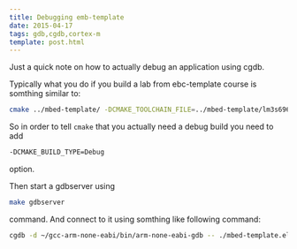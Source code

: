 ```yaml
---
title: Debugging emb-template
date: 2015-04-17
tags: gdb,cgdb,cortex-m
template: post.html
---
```


Just a quick note on how to actually debug an application using cgdb.

Typically what you do if you build a lab from ebc-template course is somthing similar to:

``` bash
cmake ../mbed-template/ -DCMAKE_TOOLCHAIN_FILE=../mbed-template/lm3s6965evb.cmake -DTOOLCHAIN_PATH=~/gcc-arm-none-eabi/bin -DQEMU_PATH=~/qemu-arm/bin
```

So in order to tell ```cmake``` that you actually need a debug build you need to add
``` bash
-DCMAKE_BUILD_TYPE=Debug
```
option.


Then start a gdbserver using

``` bash
make gdbserver
```
command. And connect to it using somthing like following command:

``` bash
cgdb -d ~/gcc-arm-none-eabi/bin/arm-none-eabi-gdb -- ./mbed-template.elf -ex "target remote :5022"
```

